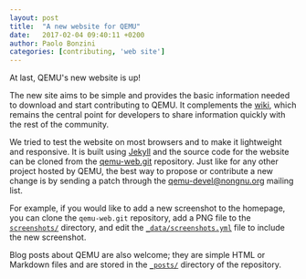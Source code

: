 ```yaml
---
layout: post
title:  "A new website for QEMU"
date:   2017-02-04 09:40:11 +0200
author: Paolo Bonzini
categories: [contributing, 'web site']
---
```

At last, QEMU's new website is up!

The new site aims to be simple and provides the basic information
needed to download and start contributing to QEMU.  It complements the
[wiki](http://wiki.qemu-project.org/), which remains the central point for
developers to share information quickly with the rest of the community.

We tried to test the website on most browsers and to make it lightweight
and responsive.  It is built using [Jekyll](https://jekyllrb.com/)
and the source code for the website can be cloned from the
[qemu-web.git](http://git.qemu-project.org/?p=qemu-web.git;a=summary)
repository.  Just like for any other project hosted by QEMU, the best way
to propose or contribute a new change is by sending a patch through the
[qemu-devel@nongnu.org](https://lists.nongnu.org/mailman/listinfo/qemu-devel)
mailing list.

For example, if you would like to add a new screenshot to the homepage,
you can clone the `qemu-web.git` repository, add a PNG file to the
[`screenshots/`](http://git.qemu-project.org/?p=qemu-web.git;a=tree;f=screenshots;hb=HEAD)
directory, and edit the [`_data/screenshots.yml`](http://git.qemu-project.org/?p=qemu-web.git;a=blob;f=_data/screenshots.yml;hb=HEAD)
file to include the new screenshot.

Blog posts about QEMU are also welcome; they are simple HTML or Markdown
files and are stored in the [`_posts/`](http://git.qemu-project.org/?p=qemu-web.git;a=tree;f=_posts;hb=HEAD)
directory of the repository.
